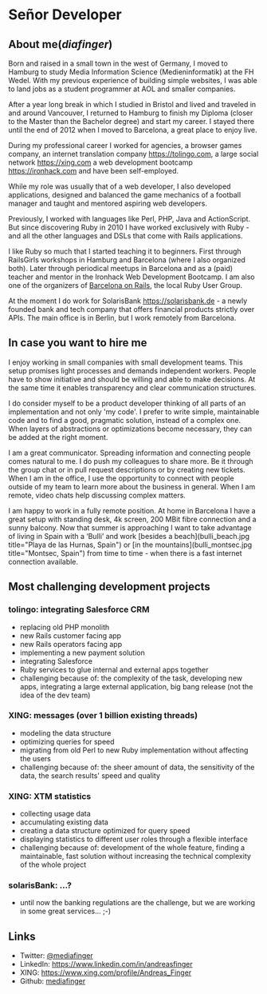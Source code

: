 # Señor Developer

## About me(_diafinger_)

Born and raised in a small town in the west of Germany, I moved to Hamburg to study Media Information Science (Medieninformatik) at the FH Wedel. With my previous experience of building simple websites, I was able to land jobs as a student programmer at AOL and smaller companies.

After a year long break in which I studied in Bristol and lived and traveled in and around Vancouver, I returned to Hamburg to finish my Diploma (closer to the Master than the Bachelor degree) and start my career. I stayed there until the end of 2012 when I moved to Barcelona, a great place to enjoy live.

During my professional career I worked for agencies, a browser games company, an internet translation company <https://tolingo.com>, a large social network <https://xing.com> a web development bootcamp <https://ironhack.com> and have been self-employed.

While my role was usually that of a web developer, I also developed applications, designed and balanced the game mechanics of a football manager and taught and mentored aspiring web developers.

Previously, I worked with languages like Perl, PHP, Java and ActionScript. But since discovering Ruby in 2010 I have worked exclusively with Ruby - and all the other languages and DSLs that come with Rails applications.

I like Ruby so much that I started teaching it to beginners. First through RailsGirls workshops in Hamburg and Barcelona (where I also organized both). Later through periodical meetups in Barcelona and as a (paid) teacher and mentor in the Ironhack Web Development Bootcamp. I am also one of the organizers of [Barcelona on Rails](https://www.meetup.com/Barcelona-on-Rails), the local Ruby User Group.

At the moment I do work for SolarisBank <https://solarisbank.de> - a newly founded bank and tech company that offers financial products strictly over APIs. The main office is in Berlin, but I work remotely from Barcelona.


## In case you want to hire me

I enjoy working in small companies with small development teams. This setup promises light processes and demands independent workers. People have to show initiative and should be willing and able to make decisions. At the same time it enables transparency and clear communication structures.

I do consider myself to be a product developer thinking of all parts of an implementation and not only 'my code'. I prefer to write simple, maintainable code and to find a good, pragmatic solution, instead of a complex one. When layers of abstractions or optimizations become necessary, they can be added at the right moment.

I am a great communicator. Spreading information and connecting people comes natural to me. I do push my colleagues to share more. Be it through the group chat or in pull request descriptions or by creating new tickets. When I am in the office, I use the opportunity to connect with people outside of my team to learn more about the business in general. When I am remote, video chats help discussing complex matters.

I am happy to work in a fully remote position. At home in Barcelona I have a great setup with standing desk, 4k screen, 200 MBit fibre connection and a sunny balcony. Now that summer is approaching I want to take advantage of living in Spain with a ‘Bulli’ and work [besides a beach](bulli_beach.jpg title="Playa de las Hurnas, Spain") or [in the mountains](bulli_montsec.jpg title="Montsec, Spain") from time to time - when there is a fast internet connection available.

## Most challenging development projects

### tolingo: integrating Salesforce CRM
  - replacing old PHP monolith
  - new Rails customer facing app
  - new Rails operators facing app
  - implementing a new payment solution
  - integrating Salesforce
  - Ruby services to glue internal and external apps together
  - challenging because of: the complexity of the task, developing new apps, integrating a large external application, big bang release (not the idea of the dev team)

### XING: messages (over 1 billion existing threads)
  - modeling the data structure
  - optimizing queries for speed
  - migrating from old Perl to new Ruby implementation without affecting the users
  - challenging because of: the sheer amount of data, the sensitivity of the data, the search results' speed and quality

### XING: XTM statistics
  - collecting usage data
  - accumulating existing data
  - creating a data structure optimized for query speed
  - displaying statistics to different user roles through a flexible interface
  - challenging because of: development of the whole feature, finding a maintainable, fast solution without increasing the technical complexity of the whole project

### solarisBank: ...?
  - until now the banking regulations are the challenge, but we are working in some great services... ;-)


## Links

  - Twitter: [@mediafinger](https://twitter.com/mediafinger)
  - LinkedIn: <https://www.linkedin.com/in/andreasfinger>
  - XING: <https://www.xing.com/profile/Andreas_Finger>
  - Github: [mediafinger](https://github.com/mediafinger)
